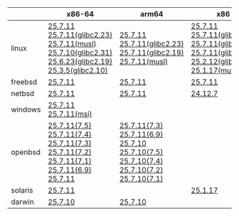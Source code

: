 ||x86-64|arm64|x86|ppc64le|armv7|armel|
| --- | --- | --- | --- | --- | --- | --- |
|linux|[25.7.11](https://github.com/roswell/sbcl_head/releases/download/25.7.11/sbcl-25.7.11-x86-64-linux-binary.tar.bz2)<br />[25.7.11(glibc2.23)](https://github.com/roswell/sbcl_head/releases/download/25.7.11/sbcl-25.7.11-x86-64-linux-glibc2.23-binary.tar.bz2)<br />[25.7.11(musl)](https://github.com/roswell/sbcl_head/releases/download/25.7.11/sbcl-25.7.11-x86-64-linux-musl-binary.tar.bz2)<br />[25.7.10(glibc2.31)](https://github.com/roswell/sbcl_head/releases/download/25.7.10/sbcl-25.7.10-x86-64-linux-glibc2.31-binary.tar.bz2)<br />[25.6.23(glibc2.19)](https://github.com/roswell/sbcl_head/releases/download/25.6.23/sbcl-25.6.23-x86-64-linux-glibc2.19-binary.tar.bz2)<br />[25.3.5(glibc2.10)](https://github.com/roswell/sbcl_head/releases/download/25.3.5/sbcl-25.3.5-x86-64-linux-glibc2.10-binary.tar.bz2)<br />|[25.7.11](https://github.com/roswell/sbcl_head/releases/download/25.7.11/sbcl-25.7.11-arm64-linux-binary.tar.bz2)<br />[25.7.11(glibc2.23)](https://github.com/roswell/sbcl_head/releases/download/25.7.11/sbcl-25.7.11-arm64-linux-glibc2.23-binary.tar.bz2)<br />[25.7.11(glibc2.19)](https://github.com/roswell/sbcl_head/releases/download/25.7.11/sbcl-25.7.11-arm64-linux-glibc2.19-binary.tar.bz2)<br />[25.7.11(musl)](https://github.com/roswell/sbcl_head/releases/download/25.7.11/sbcl-25.7.11-arm64-linux-musl-binary.tar.bz2)<br />|[25.7.11](https://github.com/roswell/sbcl_head/releases/download/25.7.11/sbcl-25.7.11-x86-linux-binary.tar.bz2)<br />[25.7.11(glibc2.31)](https://github.com/roswell/sbcl_head/releases/download/25.7.11/sbcl-25.7.11-x86-linux-glibc2.31-binary.tar.bz2)<br />[25.7.11(glibc2.23)](https://github.com/roswell/sbcl_head/releases/download/25.7.11/sbcl-25.7.11-x86-linux-glibc2.23-binary.tar.bz2)<br />[25.7.11(glibc2.19)](https://github.com/roswell/sbcl_head/releases/download/25.7.11/sbcl-25.7.11-x86-linux-glibc2.19-binary.tar.bz2)<br />[25.2.12(glibc2.10)](https://github.com/roswell/sbcl_head/releases/download/25.2.12/sbcl-25.2.12-x86-linux-glibc2.10-binary.tar.bz2)<br />[25.1.17(musl)](https://github.com/roswell/sbcl_head/releases/download/25.1.17/sbcl-25.1.17-x86-linux-musl-binary.tar.bz2)<br />|[25.7.11](https://github.com/roswell/sbcl_head/releases/download/25.7.11/sbcl-25.7.11-ppc64le-linux-binary.tar.bz2)<br />[25.7.11(glibc2.23)](https://github.com/roswell/sbcl_head/releases/download/25.7.11/sbcl-25.7.11-ppc64le-linux-glibc2.23-binary.tar.bz2)<br />[25.7.11(glibc2.19)](https://github.com/roswell/sbcl_head/releases/download/25.7.11/sbcl-25.7.11-ppc64le-linux-glibc2.19-binary.tar.bz2)<br />|[25.7.10](https://github.com/roswell/sbcl_head/releases/download/25.7.10/sbcl-25.7.10-armv7-linux-binary.tar.bz2)<br />|[25.1.17](https://github.com/roswell/sbcl_head/releases/download/25.1.17/sbcl-25.1.17-armel-linux-binary.tar.bz2)<br />|
|freebsd|[25.7.11](https://github.com/roswell/sbcl_head/releases/download/25.7.11/sbcl-25.7.11-x86-64-freebsd-binary.tar.bz2)<br />|[25.7.11](https://github.com/roswell/sbcl_head/releases/download/25.7.11/sbcl-25.7.11-arm64-freebsd-binary.tar.bz2)<br />|[25.7.11](https://github.com/roswell/sbcl_head/releases/download/25.7.11/sbcl-25.7.11-x86-freebsd-binary.tar.bz2)<br />||||
|netbsd|[25.7.11](https://github.com/roswell/sbcl_head/releases/download/25.7.11/sbcl-25.7.11-x86-64-netbsd-binary.tar.bz2)<br />|[25.7.11](https://github.com/roswell/sbcl_head/releases/download/25.7.11/sbcl-25.7.11-arm64-netbsd-binary.tar.bz2)<br />|[24.12.7](https://github.com/roswell/sbcl_head/releases/download/24.12.7/sbcl-24.12.7-x86-netbsd-binary.tar.bz2)<br />||||
|windows|[25.7.11](https://github.com/roswell/sbcl_head/releases/download/25.7.11/sbcl-25.7.11-x86-64-windows-binary.tar.bz2)<br />[25.7.11(msi)](https://github.com/roswell/sbcl_head/releases/download/25.7.11/sbcl-25.7.11-x86-64-windows-binary.msi)<br />||||||
|openbsd|[25.7.11(7.5)](https://github.com/roswell/sbcl_head/releases/download/25.7.11/sbcl-25.7.11-x86-64-openbsd-7.5-binary.tar.bz2)<br />[25.7.11(7.4)](https://github.com/roswell/sbcl_head/releases/download/25.7.11/sbcl-25.7.11-x86-64-openbsd-7.4-binary.tar.bz2)<br />[25.7.11(7.3)](https://github.com/roswell/sbcl_head/releases/download/25.7.11/sbcl-25.7.11-x86-64-openbsd-7.3-binary.tar.bz2)<br />[25.7.11(7.2)](https://github.com/roswell/sbcl_head/releases/download/25.7.11/sbcl-25.7.11-x86-64-openbsd-7.2-binary.tar.bz2)<br />[25.7.11(7.1)](https://github.com/roswell/sbcl_head/releases/download/25.7.11/sbcl-25.7.11-x86-64-openbsd-7.1-binary.tar.bz2)<br />[25.7.11(6.9)](https://github.com/roswell/sbcl_head/releases/download/25.7.11/sbcl-25.7.11-x86-64-openbsd-6.9-binary.tar.bz2)<br />[25.7.11](https://github.com/roswell/sbcl_head/releases/download/25.7.11/sbcl-25.7.11-x86-64-openbsd-binary.tar.bz2)<br />|[25.7.11(7.3)](https://github.com/roswell/sbcl_head/releases/download/25.7.11/sbcl-25.7.11-arm64-openbsd-7.3-binary.tar.bz2)<br />[25.7.11(6.9)](https://github.com/roswell/sbcl_head/releases/download/25.7.11/sbcl-25.7.11-arm64-openbsd-6.9-binary.tar.bz2)<br />[25.7.10](https://github.com/roswell/sbcl_head/releases/download/25.7.10/sbcl-25.7.10-arm64-openbsd-binary.tar.bz2)<br />[25.7.10(7.5)](https://github.com/roswell/sbcl_head/releases/download/25.7.10/sbcl-25.7.10-arm64-openbsd-7.5-binary.tar.bz2)<br />[25.7.10(7.4)](https://github.com/roswell/sbcl_head/releases/download/25.7.10/sbcl-25.7.10-arm64-openbsd-7.4-binary.tar.bz2)<br />[25.7.10(7.2)](https://github.com/roswell/sbcl_head/releases/download/25.7.10/sbcl-25.7.10-arm64-openbsd-7.2-binary.tar.bz2)<br />[25.7.10(7.1)](https://github.com/roswell/sbcl_head/releases/download/25.7.10/sbcl-25.7.10-arm64-openbsd-7.1-binary.tar.bz2)<br />|||||
|solaris|[25.7.11](https://github.com/roswell/sbcl_head/releases/download/25.7.11/sbcl-25.7.11-x86-64-solaris-binary.tar.bz2)<br />||[25.1.17](https://github.com/roswell/sbcl_head/releases/download/25.1.17/sbcl-25.1.17-x86-solaris-binary.tar.bz2)<br />||||
|darwin|[25.7.10](https://github.com/roswell/sbcl_head/releases/download/25.7.10/sbcl-25.7.10-x86-64-darwin-binary.tar.bz2)<br />|[25.7.10](https://github.com/roswell/sbcl_head/releases/download/25.7.10/sbcl-25.7.10-arm64-darwin-binary.tar.bz2)<br />|||||
